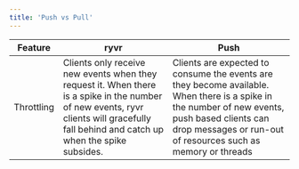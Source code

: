 ```yaml
---
title: 'Push vs Pull'
---
```


| Feature    | ryvr | Push |
| ---------- | ---- | ---- |
| Throttling | Clients only receive new events when they request it. When there is a spike in the number of new events, ryvr clients will gracefully fall behind and catch up when the spike subsides. | Clients are expected to consume the events are they become available. When there is a spike in the number of new events, push based clients can drop messages or run-out of resources such as memory or threads |


